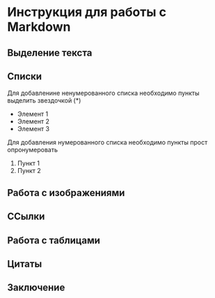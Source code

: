 # Инструкция для работы с Markdown

## Выделение текста

## Списки

Для добавленине ненумерованного списка необходимо пункты выделить звездочкой (*)

* Элемент 1
* Элемент 2
* Элемент 3

Для добавления нумерованного списка необходимо пункты прост опронумеровать

1. Пункт 1
2. Пункт 2


## Работа с изображениями

## ССылки

## Работа с таблицами

## Цитаты

## Заключение